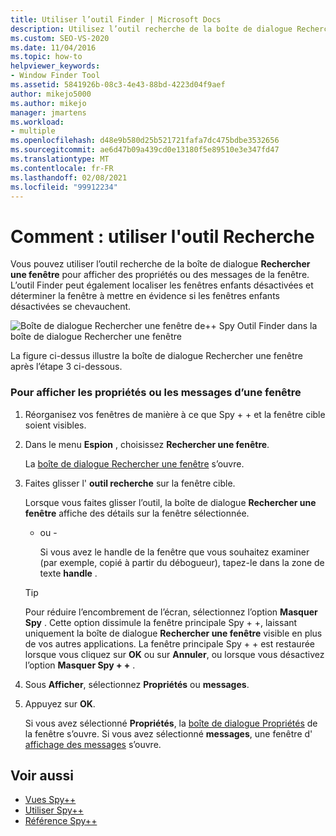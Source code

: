 ```yaml
---
title: Utiliser l’outil Finder | Microsoft Docs
description: Utilisez l’outil recherche de la boîte de dialogue Rechercher une fenêtre de l’outil Spy + + pour afficher les propriétés ou les messages de la fenêtre pendant une session de débogage.
ms.custom: SEO-VS-2020
ms.date: 11/04/2016
ms.topic: how-to
helpviewer_keywords:
- Window Finder Tool
ms.assetid: 5841926b-08c3-4e43-88bd-4223d04f9aef
author: mikejo5000
ms.author: mikejo
manager: jmartens
ms.workload:
- multiple
ms.openlocfilehash: d48e9b580d25b521721fafa7dc475bdbe3532656
ms.sourcegitcommit: ae6d47b09a439cd0e13180f5e89510e3e347fd47
ms.translationtype: MT
ms.contentlocale: fr-FR
ms.lasthandoff: 02/08/2021
ms.locfileid: "99912234"
---
```

# <a name="how-to-use-the-finder-tool"></a>Comment : utiliser l'outil Recherche
Vous pouvez utiliser l’outil recherche de la boîte de dialogue **Rechercher une fenêtre** pour afficher des propriétés ou des messages de la fenêtre. L’outil Finder peut également localiser les fenêtres enfants désactivées et déterminer la fenêtre à mettre en évidence si les fenêtres enfants désactivées se chevauchent.

 ![Boîte de dialogue Rechercher une fenêtre de&#43;&#43; Spy](../debugger/media/icon_spy--_find.png "_Find Icon_Spy + +") Outil Finder dans la boîte de dialogue Rechercher une fenêtre

 La figure ci-dessus illustre la boîte de dialogue Rechercher une fenêtre après l’étape 3 ci-dessous.

### <a name="to-display-window-properties-or-messages"></a>Pour afficher les propriétés ou les messages d’une fenêtre

1. Réorganisez vos fenêtres de manière à ce que Spy + + et la fenêtre cible soient visibles.

2. Dans le menu **Espion** , choisissez **Rechercher une fenêtre**.

    La [boîte de dialogue Rechercher une fenêtre](../debugger/find-window-dialog-box.md) s’ouvre.

3. Faites glisser l' **outil recherche** sur la fenêtre cible.

    Lorsque vous faites glisser l’outil, la boîte de dialogue **Rechercher une fenêtre** affiche des détails sur la fenêtre sélectionnée.

   - ou -

     Si vous avez le handle de la fenêtre que vous souhaitez examiner (par exemple, copié à partir du débogueur), tapez-le dans la zone de texte **handle** .

   > [!TIP]
   > Pour réduire l’encombrement de l’écran, sélectionnez l’option **Masquer Spy** . Cette option dissimule la fenêtre principale Spy + +, laissant uniquement la boîte de dialogue **Rechercher une fenêtre** visible en plus de vos autres applications. La fenêtre principale Spy + + est restaurée lorsque vous cliquez sur **OK** ou sur **Annuler**, ou lorsque vous désactivez l’option **Masquer Spy + +** .

4. Sous **Afficher**, sélectionnez **Propriétés** ou **messages**.

5. Appuyez sur **OK**.

    Si vous avez sélectionné **Propriétés**, la [boîte de dialogue Propriétés](../debugger/window-properties-dialog-box.md) de la fenêtre s’ouvre. Si vous avez sélectionné **messages**, une fenêtre d' [affichage des messages](../debugger/messages-view.md) s’ouvre.

## <a name="see-also"></a>Voir aussi
- [Vues Spy++](../debugger/spy-increment-views.md)
- [Utiliser Spy++](../debugger/using-spy-increment.md)
- [Référence Spy++](../debugger/spy-increment-reference.md)